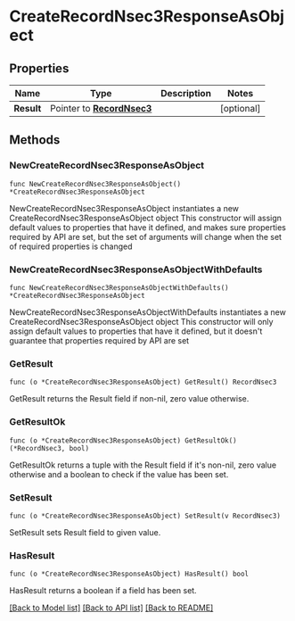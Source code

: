 # CreateRecordNsec3ResponseAsObject

## Properties

Name | Type | Description | Notes
------------ | ------------- | ------------- | -------------
**Result** | Pointer to [**RecordNsec3**](RecordNsec3.md) |  | [optional] 

## Methods

### NewCreateRecordNsec3ResponseAsObject

`func NewCreateRecordNsec3ResponseAsObject() *CreateRecordNsec3ResponseAsObject`

NewCreateRecordNsec3ResponseAsObject instantiates a new CreateRecordNsec3ResponseAsObject object
This constructor will assign default values to properties that have it defined,
and makes sure properties required by API are set, but the set of arguments
will change when the set of required properties is changed

### NewCreateRecordNsec3ResponseAsObjectWithDefaults

`func NewCreateRecordNsec3ResponseAsObjectWithDefaults() *CreateRecordNsec3ResponseAsObject`

NewCreateRecordNsec3ResponseAsObjectWithDefaults instantiates a new CreateRecordNsec3ResponseAsObject object
This constructor will only assign default values to properties that have it defined,
but it doesn't guarantee that properties required by API are set

### GetResult

`func (o *CreateRecordNsec3ResponseAsObject) GetResult() RecordNsec3`

GetResult returns the Result field if non-nil, zero value otherwise.

### GetResultOk

`func (o *CreateRecordNsec3ResponseAsObject) GetResultOk() (*RecordNsec3, bool)`

GetResultOk returns a tuple with the Result field if it's non-nil, zero value otherwise
and a boolean to check if the value has been set.

### SetResult

`func (o *CreateRecordNsec3ResponseAsObject) SetResult(v RecordNsec3)`

SetResult sets Result field to given value.

### HasResult

`func (o *CreateRecordNsec3ResponseAsObject) HasResult() bool`

HasResult returns a boolean if a field has been set.


[[Back to Model list]](../README.md#documentation-for-models) [[Back to API list]](../README.md#documentation-for-api-endpoints) [[Back to README]](../README.md)


